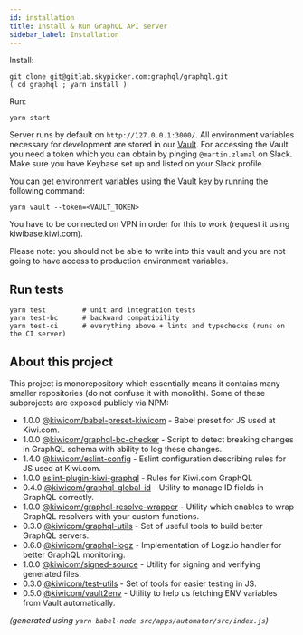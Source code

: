 ```yaml
---
id: installation
title: Install & Run GraphQL API server
sidebar_label: Installation
---
```


Install:

```text
git clone git@gitlab.skypicker.com:graphql/graphql.git
( cd graphql ; yarn install )
```

Run:

```text
yarn start
```

Server runs by default on `http://127.0.0.1:3000/`. All environment variables necessary for development are stored in our [Vault](https://confluence.kiwi.com/display/PT/Vault). For accessing the Vault you need a token which you can obtain by pinging `@martin.zlamal` on Slack. Make sure you have Keybase set up and listed on your Slack profile.

You can get environment variables using the Vault key by running the following command:

```
yarn vault --token=<VAULT_TOKEN>
```

You have to be connected on VPN in order for this to work (request it using kiwibase.kiwi.com).

Please note: you should not be able to write into this vault and you are not going to have access to production environment variables.

## Run tests

```text
yarn test         # unit and integration tests
yarn test-bc      # backward compatibility
yarn test-ci      # everything above + lints and typechecks (runs on the CI server)
```

## About this project

This project is monorepository which essentially means it contains many smaller repositories (do not confuse it with monolith). Some of these subprojects are exposed publicly via NPM:

<!-- AUTOMATOR:1 -->

- 1.0.0 [@kiwicom/babel-preset-kiwicom](https://gitlab.skypicker.com/graphql/graphql/tree/master/src/packages/babel-preset-kiwicom) - Babel preset for JS used at Kiwi.com.
- 1.0.0 [@kiwicom/graphql-bc-checker](https://gitlab.skypicker.com/graphql/graphql/tree/master/src/packages/bc-checker) - Script to detect breaking changes in GraphQL schema with ability to log these changes.
- 1.4.0 [@kiwicom/eslint-config](https://gitlab.skypicker.com/graphql/graphql/tree/master/src/packages/eslint-config-kiwicom) - Eslint configuration describing rules for JS used at Kiwi.com.
- 1.0.0 [eslint-plugin-kiwi-graphql](https://gitlab.skypicker.com/graphql/graphql/tree/master/src/packages/eslint-plugin-kiwi-graphql) - Rules for Kiwi.com GraphQL
- 0.4.0 [@kiwicom/graphql-global-id](https://gitlab.skypicker.com/graphql/graphql/tree/master/src/packages/global-id) - Utility to manage ID fields in GraphQL correctly.
- 1.0.0 [@kiwicom/graphql-resolve-wrapper](https://gitlab.skypicker.com/graphql/graphql/tree/master/src/packages/graphql-resolve-wrapper) - Utility which enables to wrap GraphQL resolvers with your custom functions.
- 0.3.0 [@kiwicom/graphql-utils](https://gitlab.skypicker.com/graphql/graphql/tree/master/src/packages/graphql-utils) - Set of useful tools to build better GraphQL servers.
- 0.6.0 [@kiwicom/graphql-logz](https://gitlab.skypicker.com/graphql/graphql/tree/master/src/packages/logz) - Implementation of Logz.io handler for better GraphQL monitoring.
- 1.0.0 [@kiwicom/signed-source](https://gitlab.skypicker.com/graphql/graphql/tree/master/src/packages/signed-source) - Utility for signing and verifying generated files.
- 0.3.0 [@kiwicom/test-utils](https://gitlab.skypicker.com/graphql/graphql/tree/master/src/packages/test-utils) - Set of tools for easier testing in JS.
- 0.5.0 [@kiwicom/vault2env](https://gitlab.skypicker.com/graphql/graphql/tree/master/src/packages/vault2env) - Utility to help us fetching ENV variables from Vault automatically.

<!-- /AUTOMATOR:1 -->

_(generated using `yarn babel-node src/apps/automator/src/index.js`)_
